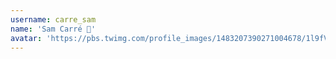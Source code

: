 ```yaml
---
username: carre_sam
name: 'Sam Carré 🤠'
avatar: 'https://pbs.twimg.com/profile_images/1483207390271004678/1l9fV1y-_normal.jpg'
---
```

